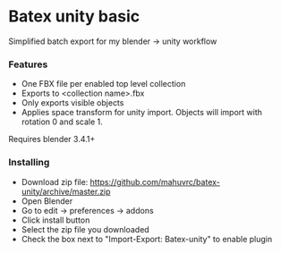 # Batex unity basic
Simplified batch export for my blender -> unity workflow

### Features
* One FBX file per enabled top level collection
* Exports to &lt;collection name&gt;.fbx
* Only exports visible objects
* Applies space transform for unity import. Objects will import with rotation 0 and scale 1.

Requires blender 3.4.1+

### Installing
* Download zip file: https://github.com/mahuvrc/batex-unity/archive/master.zip
* Open Blender
* Go to edit -> preferences -> addons
* Click install button
* Select the zip file you downloaded
* Check the box next to "Import-Export: Batex-unity" to enable plugin
